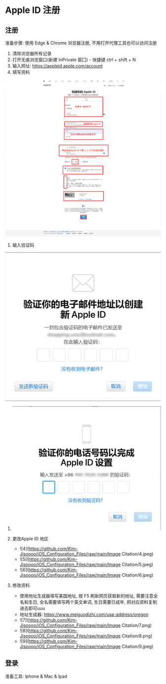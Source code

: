 # Apple ID 注册

## 注册

准备步骤: 使用 Edge & Chrome 浏览器注册, 不用打开代理工具也可以访问注册

1. 清除浏览器所有记录
2. 打开无痕浏览窗口(新建 InPrivate 窗囗) - 快捷键 ctrl + shift + N
3. 输入网址: https://appleid.apple.com/account
4. 填写资料

![1](https://github.com/Kim-Jisoooo/iOS_Configuration_Files/raw/main/ImageCitation/1.jpeg)

1. 输入验证码

![2](https://github.com/Kim-Jisoooo/iOS_Configuration_Files/raw/main/ImageCitation/2.png)

1. ![3](https://github.com/Kim-Jisoooo/iOS_Configuration_Files/raw/main/ImageCitation/3.png)

1. 更改Apple ID 地区
   - ![4](https://github.com/Kim-Jisoooo/iOS_Configuration_Files/raw/main/Image Citation/4.jpeg)
   - ![5](https://github.com/Kim-Jisoooo/iOS_Configuration_Files/raw/main/Image Citation/5.jpeg)
   - ![6](https://github.com/Kim-Jisoooo/iOS_Configuration_Files/raw/main/Image Citation/6.jpeg)
2. 修改资料
   - 使用地址生成器填写美国地址, 按 F5 刷新网页获取新的地址, 需要注意全名和生日, 全名需要填写两个英文单词, 生日需要已成年, 把对应资料复制进去即可uuu
   - 地址生成器: https://www.meiguodizhi.com/usa-address/oregon
   - ![7](https://github.com/Kim-Jisoooo/iOS_Configuration_Files/raw/main/Image Citation/7.png)
   - ![8](https://github.com/Kim-Jisoooo/iOS_Configuration_Files/raw/main/Image Citation/8.png)
   - ![9](https://github.com/Kim-Jisoooo/iOS_Configuration_Files/raw/main/Image Citation/9.jpeg)

## 登录

准备工具: Iphone & Mac & Ipad

